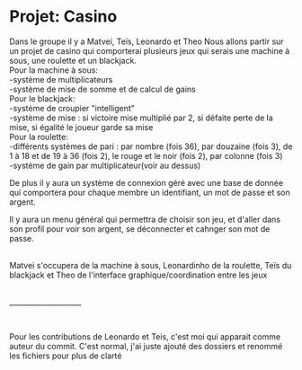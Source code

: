 # Projet: Casino
Dans le groupe il y a Matvei, Teïs, Leonardo et Theo
Nous allons partir sur un projet de casino qui comporterai plusieurs jeux qui serais une machine à sous, une roulette et un blackjack.<br/>
Pour la machine à sous:<br/>
-système de multiplicateurs<br/>
-système de mise de somme et de calcul de gains<br/>
Pour le blackjack:<br/>
-système de croupier "intelligent"<br/>
-système de mise : si victoire mise multiplié par 2, si défaite perte de la mise, si égalité le joueur garde sa mise<br/>
Pour la roulette:<br/>
-différents systèmes de pari : par nombre (fois 36), par douzaine (fois 3), de 1 à 18 et de 19 à 36 (fois 2), le rouge et le noir (fois 2), par colonne (fois 3)<br/>
-système de gain par multiplicateur(voir au dessus)<br/>

De plus il y aura un système de connexion géré avec une base de donnée qui comportera pour chaque membre un identifiant, un mot de passe et son argent.<br/>

Il y aura un menu général qui permettra de choisir son jeu, et d'aller dans son profil pour voir son argent, se déconnecter et cahnger son mot de passe.

<br/>Matvei s'occupera de la machine à sous, Leonardinho de la roulette, Teïs du blackjack et Theo de l'interface graphique/coordination entre les jeux

<br/>____________________

<br/>

Pour les contributions de Leonardo et Teis, c'est moi qui apparait comme auteur du commit. C'est normal, j'ai juste ajouté des dossiers et renommé les fichiers pour plus de clarté
